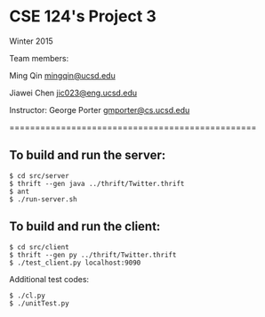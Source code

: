 # CSE 124's Project 3
Winter 2015

Team members:

Ming Qin <mingqin@ucsd.edu>

Jiawei Chen <jic023@eng.ucsd.edu>

Instructor: George Porter <gmporter@cs.ucsd.edu>

================================================

## To build and run the server:

```
$ cd src/server
$ thrift --gen java ../thrift/Twitter.thrift
$ ant
$ ./run-server.sh
```

## To build and run the client:

```
$ cd src/client
$ thrift --gen py ../thrift/Twitter.thrift
$ ./test_client.py localhost:9090
```

Additional test codes:

```
$ ./cl.py
$ ./unitTest.py
```
